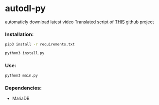 # autodl-py
automaticly download latest video
Translated script of [THIS](https://github.com/david-auk/autodl) github project
### Installation:

```bash
pip3 install -r requirements.txt

python3 install.py
```

### Use:

```bash
python3 main.py
```

### Dependencies:
* MariaDB

